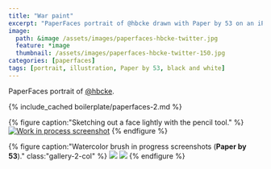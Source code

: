 ```yaml
---
title: "War paint"
excerpt: "PaperFaces portrait of @hbcke drawn with Paper by 53 on an iPad."
image: 
  path: &image /assets/images/paperfaces-hbcke-twitter.jpg 
  feature: *image
  thumbnail: /assets/images/paperfaces-hbcke-twitter-150.jpg
categories: [paperfaces]
tags: [portrait, illustration, Paper by 53, black and white]
---
```


PaperFaces portrait of [@hbcke](https://twitter.com/hbcke).

{% include_cached boilerplate/paperfaces-2.md %}

{% figure caption:"Sketching out a face lightly with the pencil tool." %}
[![Work in process screenshot](/assets/images/paperfaces-hbcke-process-1-750.jpg)](/assets/images/paperfaces-hbcke-process-1-lg.jpg)
{% endfigure %}

{% figure caption:"Watercolor brush in progress screenshots (**Paper by 53**)." class:"gallery-2-col" %}
[![](/assets/images/paperfaces-hbcke-process-2-600.jpg)](/assets/images/paperfaces-hbcke-process-2-lg.jpg)
[![](/assets/images/paperfaces-hbcke-process-3-600.jpg)](/assets/images/paperfaces-hbcke-process-3-lg.jpg)
{% endfigure %}
